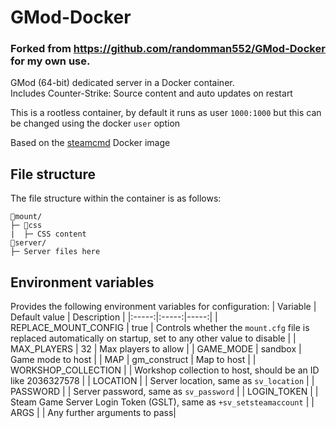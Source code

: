 # GMod-Docker

### Forked from https://github.com/randomman552/GMod-Docker for my own use.

GMod (64-bit) dedicated server in a Docker container.\
Includes Counter-Strike: Source content and auto updates on restart

This is a rootless container, by default it runs as user `1000:1000` but this can be changed using the docker `user` option

Based on the [steamcmd](https://github.com/steamcmd/docker) Docker image

## File structure
The file structure within the container is as follows:
```
📁mount/
├─ 📁css
|  ├─ CSS content
📁server/
├─ Server files here
```

## Environment variables
Provides the following environment variables for configuration:
| Variable | Default value | Description |
|:-----:|:-----:|-----:|
| REPLACE_MOUNT_CONFIG | true | Controls whether the `mount.cfg` file is replaced automatically on startup, set to any other value to disable |
| MAX_PLAYERS | 32 | Max players to allow |
| GAME_MODE | sandbox | Game mode to host |
| MAP | gm_construct | Map to host |
| WORKSHOP_COLLECTION | | Workshop collection to host, should be an ID like 2036327578 |
| LOCATION | | Server location, same as `sv_location` |
| PASSWORD | | Server password, same as `sv_password` |
| LOGIN_TOKEN | | Steam Game Server Login Token (GSLT), same as `+sv_setsteamaccount` |
| ARGS | | Any further arguments to pass|